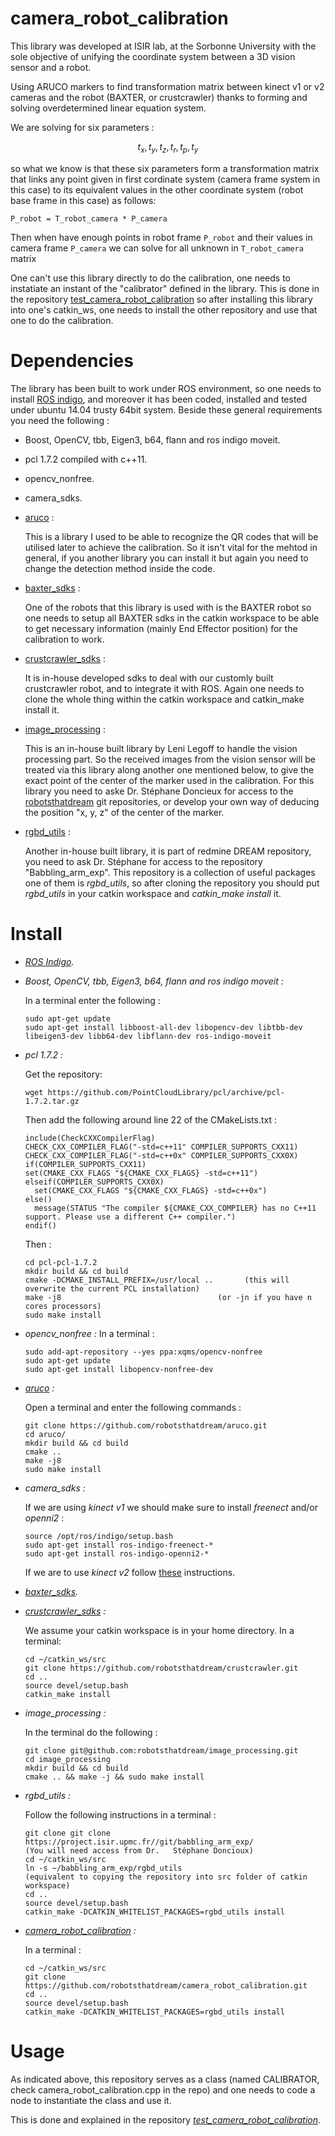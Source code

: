 # camera_robot_calibration

  This library was developed at ISIR lab, at the Sorbonne University with the sole objective of unifying the coordinate system between a 3D vision sensor and a robot. 

  Using ARUCO markers to find transformation matrix between kinect v1 or v2 cameras and the robot (BAXTER, or crustcrawler) thanks to forming and solving overdetermined  linear equation system. 
  
  We are solving for six parameters : 
  
  ```math
  t_x, t_y, t_z, t_r, t_p, t_y
  ```
  
  so what we know is that these six parameters form a transformation matrix that links any point given in first cordinate system (camera frame system in this case) to its equivalent values in the other coordinate system (robot base frame in this case) as follows:
  ```
  P_robot = T_robot_camera * P_camera
  ```
  
  Then when have enough points in robot frame ```P_robot``` and their values in camera frame ```P_camera``` we can solve for all unknown in ```T_robot_camera``` matrix
  
  One can't use this library directly to do the calibration, one needs to instatiate an instant of the "calibrator" defined in the library. This is done in the repository [test_camera_robot_calibration](https://github.com/robotsthatdream/test_camera_robot_calibration.git) so after installing this library into one's catkin_ws, one needs to install the other repository and use that one to do the calibration.

# Dependencies

  The library has been built to work under ROS environment, so one needs to install [ROS indigo](http://wiki.ros.org/indigo/Installation/Ubuntu), and moreover it has been coded, installed and tested under ubuntu 14.04 trusty 64bit system. Beside these general requirements you need the following :
- Boost, OpenCV, tbb, Eigen3, b64, flann and ros indigo moveit.
- pcl 1.7.2 compiled with c++11.
- opencv_nonfree.
- camera_sdks.
- [aruco](https://github.com/robotsthatdream/aruco.git) : 

  This is a library I used to be able to recognize the QR codes that will be utilised later to achieve the calibration. So it isn't vital for the mehtod in general, if you another library you can install it but again you need to change the detection method inside the code.
- [baxter_sdks](http://sdk.rethinkrobotics.com/wiki/Workstation_Setup) : 

  One of the robots that this library is used with is the BAXTER robot so one needs to setup all BAXTER sdks in the catkin workspace to be able to get necessary information (mainly End Effector position) for the calibration to work.
- [crustcrawler_sdks](https://github.com/robotsthatdream/crustcrawler_dream.git) : 
  
  It is in-house developed sdks to deal with our customly built crustcrawler robot, and to integrate it with ROS. Again one needs to clone the whole thing within the catkin workspace and catkin_make install it.
- [image_processing](https://github.com/robotsthatdream/image_processing) : 
  
  This is an in-house built library by Leni Legoff to handle the vision processing part. So the received images from the vision sensor will be treated via this library along another one mentioned below, to give the exact point of the center of the marker used in the calibration. For this library you need to aske Dr. Stéphane Doncieux for access to the [robotsthatdream](https://github.com/robotsthatdream) git repositories, or develop your own way of deducing the position "x, y, z" of the center of the marker.
- [rgbd_utils](https://project.isir.upmc.fr/redmine/projects/babbling_arm_exp/wiki/Install_instructions_for_the_dependencies) :

  Another in-house built library, it is part of redmine DREAM repository, you need to ask Dr. Stéphane for access to the repository "Babbling_arm_exp". This repository is a collection of useful packages one of them is *rgbd_utils*, so after cloning the repository you should put *rgbd_utils* in your catkin workspace and *catkin_make install* it.

# Install
- *[ROS Indigo](http://wiki.ros.org/indigo/Installation/Ubuntu).*
- *Boost, OpenCV, tbb, Eigen3, b64, flann and ros indigo moveit :*

  In a terminal enter the following :
  ```
  sudo apt-get update
  sudo apt-get install libboost-all-dev libopencv-dev libtbb-dev libeigen3-dev libb64-dev libflann-dev ros-indigo-moveit
  ```
- *pcl 1.7.2 :*

  Get the repository:
  ```
  wget https://github.com/PointCloudLibrary/pcl/archive/pcl-1.7.2.tar.gz
  ```
  
  Then add the following around line 22 of the CMakeLists.txt :
  ```
  include(CheckCXXCompilerFlag)
  CHECK_CXX_COMPILER_FLAG("-std=c++11" COMPILER_SUPPORTS_CXX11)
  CHECK_CXX_COMPILER_FLAG("-std=c++0x" COMPILER_SUPPORTS_CXX0X)
  if(COMPILER_SUPPORTS_CXX11)
  set(CMAKE_CXX_FLAGS "${CMAKE_CXX_FLAGS} -std=c++11")
  elseif(COMPILER_SUPPORTS_CXX0X)
    set(CMAKE_CXX_FLAGS "${CMAKE_CXX_FLAGS} -std=c++0x")
  else()
    message(STATUS "The compiler ${CMAKE_CXX_COMPILER} has no C++11 support. Please use a different C++ compiler.")
  endif()
  ```
  Then :
  ```
  cd pcl-pcl-1.7.2
  mkdir build && cd build
  cmake -DCMAKE_INSTALL_PREFIX=/usr/local ..       (this will overwrite the current PCL installation)
  make -j8                                   (or -jn if you have n cores processors)
  sudo make install
  ```
- *opencv_nonfree :*
  In a terminal :
  ```
  sudo add-apt-repository --yes ppa:xqms/opencv-nonfree
  sudo apt-get update
  sudo apt-get install libopencv-nonfree-dev
  ```
  
- *[aruco](https://github.com/robotsthatdream/aruco.git) :*

  Open a terminal and enter the following commands :
  ```
  git clone https://github.com/robotsthatdream/aruco.git
  cd aruco/
  mkdir build && cd build
  cmake ..
  make -j8               
  sudo make install      
  ```

- *camera_sdks :*
  
  If we are using *kinect v1* we should make sure to install *freenect* and/or *openni2* :
  ```
  source /opt/ros/indigo/setup.bash
  sudo apt-get install ros-indigo-freenect-*
  sudo apt-get install ros-indigo-openni2-*
  ```
  
  If we are to use *kinect v2* follow [these](https://github.com/code-iai/iai_kinect2) instructions.
  
- *[baxter_sdks](http://sdk.rethinkrobotics.com/wiki/Workstation_Setup).*

- *[crustcrawler_sdks](https://github.com/robotsthatdream/crustcrawler_dream.git) :*

  We assume your catkin workspace is in your home directory. In a terminal:
  ```
  cd ~/catkin_ws/src
  git clone https://github.com/robotsthatdream/crustcrawler.git
  cd ..
  source devel/setup.bash
  catkin_make install
  ```
  
- *image_processing :*

  In the terminal do the following :
  ```
  git clone git@github.com:robotsthatdream/image_processing.git
  cd image_processing
  mkdir build && cd build
  cmake .. && make -j && sudo make install
  ```

- *rgbd_utils :*
  
   Follow the following instructions in a terminal :
  ```
  git clone git clone https://project.isir.upmc.fr//git/babbling_arm_exp/                (You will need access from Dr.   Stéphane Doncioux)
  cd ~/catkin_ws/src
  ln -s ~/babbling_arm_exp/rgbd_utils                                      (equivalent to copying the repository into src folder of catkin workspace)
  cd ..
  source devel/setup.bash
  catkin_make -DCATKIN_WHITELIST_PACKAGES=rgbd_utils install
  ```
  
- *[camera_robot_calibration](https://github.com/robotsthatdream/camera_robot_calibration.git) :*
  
    In a terminal :
    ```
    cd ~/catkin_ws/src 
    git clone https://github.com/robotsthatdream/camera_robot_calibration.git
    cd ..
    source devel/setup.bash
    catkin_make -DCATKIN_WHITELIST_PACKAGES=rgbd_utils install
    ```
    
# Usage
  As indicated above, this repository serves as a class (named CALIBRATOR, check camera_robot_calibration.cpp in the repo) and one needs to code a node to instantiate the class and use it.
  
  This is done and explained in the repository *[test_camera_robot_calibration](https://github.com/robotsthatdream/test_camera_robot_calibration.git)*.
